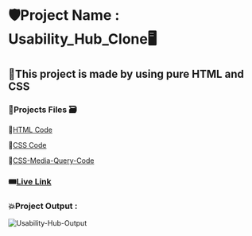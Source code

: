 # 🛡️Project Name : Usability_Hub_Clone🖥️

## 🎯This project is made by using pure HTML and CSS 

### 📍Projects Files 🗃️

📌[HTML Code](./index.html)

📌[CSS Code](./style.css)

📌[CSS-Media-Query-Code](./media-queries.css)


### 🎟️[Live Link](https://remarkable-pegasus-12a4e5.netlify.app)

### 💥Project Output :  
![Usability-Hub-Output](https://github.com/Abhinandan411/Web-Pages_Using_HTML_CSS/assets/131553633/4094a648-973a-490e-9d7c-4ebefa0b4ad0)
